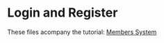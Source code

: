 Login and Register
=============

These files acompany the tutorial: [Members System](http://simplemvcframework.com/tv/play/members-part-1-registration)
